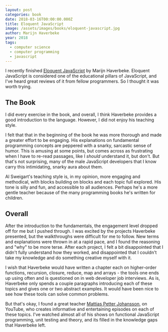 ```yaml
---
layout: post
categories: book
date: 2018-03-16T00:00:00.000Z
title: Eloquent JavaScript
image: /assets/images/books/eloquent-javascript.jpg
author: Marijn Haverbeke
year: 2018
tags:
  - computer science
  - computer programming
  - javascript
---
```


I recently finished [Eloquent JavaScript](https://eloquentjavascript.net/) by Marijn Haverbeke. Eloquent JavaScript is considered one of the educational pillars of JavaScript, and I've heard great reviews of it from fellow programmers. So I thought it was worth trying.

## The Book

I did every exercise in the book, and overall, I think Haverbeke provides a good introduction to the language. However, I did not enjoy his teaching style.

I felt that that in the beginning of the book he was more thorough and made a greater effort to be engaging. His explanations on fundamental programming concepts are peppered with a snarky, sarcastic sense of humor. This is amusing at some points, but comes across as frustrating when I have to re-read passages, like I _should_ understand it, but don't. But that's not surprising, many of the male JavaScript developers that I know carry this intimidating, snarky aura about them.

Al Sweigart's teaching style is, in my opinion, more engaging and methodical, with blocks building on blocks and each topic full explored. His tone is silly and fun, and accessible to all audiences. Perhaps he's a more gentle teacher because of the many programming books he's written for children.

## Overall

After the introduction to the fundamentals, the engagement level dropped off for me but I pushed through. I was excited by the projects Haverbeke presented, but the walkthroughs were difficult for me to follow. New terms and explanations were thrown in at a rapid pace, and I found the reasoning and "why" to be more terse. After each project, I felt a bit disappointed that I didn't fully understand how they worked, and disappointed that I couldn't take my knowledge and do something creative myself with it.

I wish that Haverbeke would have written a chapter each on higher-order functions, recursion, closure, reduce, map and arrays - the tools one ends up using often and is questioned on in web developer job interviews. As is, Haverbeke only spends a couple paragraphs introducing each of these topics and gives one or two abstract examples. It would have been nice to see how these tools can solve common problems.

But that's okay, I found a great teacher [Mattias Petter Johansson](https://www.youtube.com/channel/UCO1cgjhGzsSYb1rsB4bFe4Q), on YouTube, who creates informative and entertaining episodes on each of these topics. I've watched almost all of his shows on functional JavaScript programming, unit testing and theory, and its filled in the knowledge gaps that Haverbeke left.

